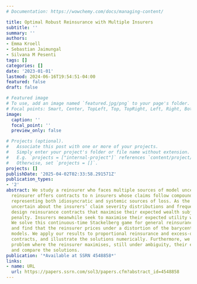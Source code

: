```yaml
---
# Documentation: https://wowchemy.com/docs/managing-content/

title: Optimal Robust Reinsurance with Multiple Insurers
subtitle: ''
summary: ''
authors:
- Emma Kroell
- Sebastian Jaimungal
- Silvana M Pesenti
tags: []
categories: []
date: '2023-01-01'
lastmod: 2024-06-16T19:54:51-04:00
featured: false
draft: false

# Featured image
# To use, add an image named `featured.jpg/png` to your page's folder.
# Focal points: Smart, Center, TopLeft, Top, TopRight, Left, Right, BottomLeft, Bottom, BottomRight.
image:
  caption: ''
  focal_point: ''
  preview_only: false

# Projects (optional).
#   Associate this post with one or more of your projects.
#   Simply enter your project's folder or file name without extension.
#   E.g. `projects = ["internal-project"]` references `content/project/deep-learning/index.md`.
#   Otherwise, set `projects = []`.
projects: []
publishDate: '2025-04-02T02:33:58.291571Z'
publication_types:
- '2'
abstract: We study a reinsurer who faces multiple sources of model uncertainty. The
  reinsurer offers contracts to n insurers whose claims follow compound Poisson processes
  representing both idiosyncratic and systemic sources of loss. As the reinsurer is
  uncertain about the insurers’ claim severity distributions and frequencies, they
  design reinsurance contracts that maximise their expected wealth subject to an entropy
  penalty. Insurers meanwhile seek to maximise their expected utility without ambiguity.
  We solve this continuous-time Stackelberg game for general reinsurance contracts
  and find that the reinsurer prices under a distortion of the barycentre of the insurers’
  models. We apply our results to proportional reinsurance and excess-of-loss reinsurance
  contracts, and illustrate the solutions numerically. Furthermore, we solve the related
  problem where the reinsurer maximises, still under ambiguity, their expected utility
  and compare the solutions.
publication: '*Available at SSRN 4548858*'
links:
- name: URL
  url: https://papers.ssrn.com/sol3/papers.cfm?abstract_id=4548858
---
```

